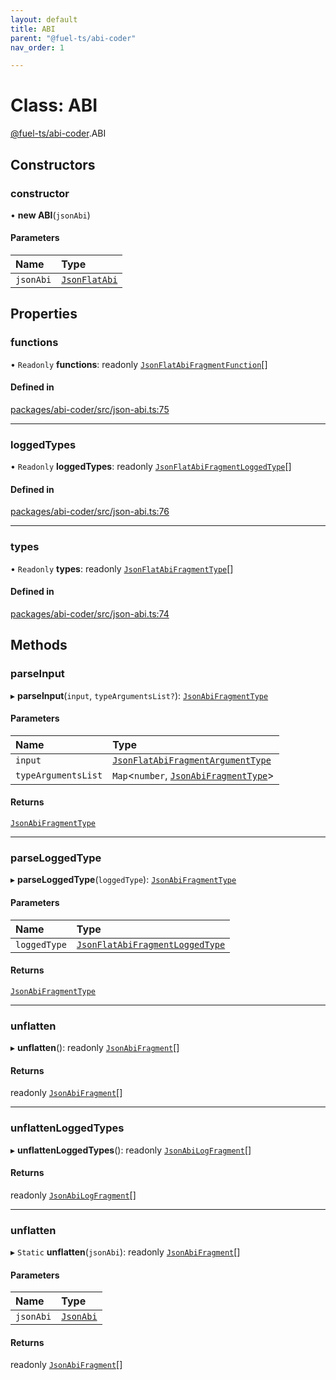 ```yaml
---
layout: default
title: ABI
parent: "@fuel-ts/abi-coder"
nav_order: 1

---
```


# Class: ABI

[@fuel-ts/abi-coder](../index.md).ABI

## Constructors

### constructor

• **new ABI**(`jsonAbi`)

#### Parameters

| Name | Type |
| :------ | :------ |
| `jsonAbi` | [`JsonFlatAbi`](../interfaces/JsonFlatAbi.md) |

## Properties

### functions

• `Readonly` **functions**: readonly [`JsonFlatAbiFragmentFunction`](../interfaces/JsonFlatAbiFragmentFunction.md)[]

#### Defined in

[packages/abi-coder/src/json-abi.ts:75](https://github.com/FuelLabs/fuels-ts/blob/master/packages/abi-coder/src/json-abi.ts#L75)

___

### loggedTypes

• `Readonly` **loggedTypes**: readonly [`JsonFlatAbiFragmentLoggedType`](../interfaces/JsonFlatAbiFragmentLoggedType.md)[]

#### Defined in

[packages/abi-coder/src/json-abi.ts:76](https://github.com/FuelLabs/fuels-ts/blob/master/packages/abi-coder/src/json-abi.ts#L76)

___

### types

• `Readonly` **types**: readonly [`JsonFlatAbiFragmentType`](../interfaces/JsonFlatAbiFragmentType.md)[]

#### Defined in

[packages/abi-coder/src/json-abi.ts:74](https://github.com/FuelLabs/fuels-ts/blob/master/packages/abi-coder/src/json-abi.ts#L74)

## Methods

### parseInput

▸ **parseInput**(`input`, `typeArgumentsList?`): [`JsonAbiFragmentType`](../interfaces/JsonAbiFragmentType.md)

#### Parameters

| Name | Type |
| :------ | :------ |
| `input` | [`JsonFlatAbiFragmentArgumentType`](../interfaces/JsonFlatAbiFragmentArgumentType.md) |
| `typeArgumentsList` | `Map`<`number`, [`JsonAbiFragmentType`](../interfaces/JsonAbiFragmentType.md)\> |

#### Returns

[`JsonAbiFragmentType`](../interfaces/JsonAbiFragmentType.md)

___

### parseLoggedType

▸ **parseLoggedType**(`loggedType`): [`JsonAbiFragmentType`](../interfaces/JsonAbiFragmentType.md)

#### Parameters

| Name | Type |
| :------ | :------ |
| `loggedType` | [`JsonFlatAbiFragmentLoggedType`](../interfaces/JsonFlatAbiFragmentLoggedType.md) |

#### Returns

[`JsonAbiFragmentType`](../interfaces/JsonAbiFragmentType.md)

___

### unflatten

▸ **unflatten**(): readonly [`JsonAbiFragment`](../interfaces/JsonAbiFragment.md)[]

#### Returns

readonly [`JsonAbiFragment`](../interfaces/JsonAbiFragment.md)[]

___

### unflattenLoggedTypes

▸ **unflattenLoggedTypes**(): readonly [`JsonAbiLogFragment`](../interfaces/JsonAbiLogFragment.md)[]

#### Returns

readonly [`JsonAbiLogFragment`](../interfaces/JsonAbiLogFragment.md)[]

___

### unflatten

▸ `Static` **unflatten**(`jsonAbi`): readonly [`JsonAbiFragment`](../interfaces/JsonAbiFragment.md)[]

#### Parameters

| Name | Type |
| :------ | :------ |
| `jsonAbi` | [`JsonAbi`](../index.md#jsonabi) |

#### Returns

readonly [`JsonAbiFragment`](../interfaces/JsonAbiFragment.md)[]
